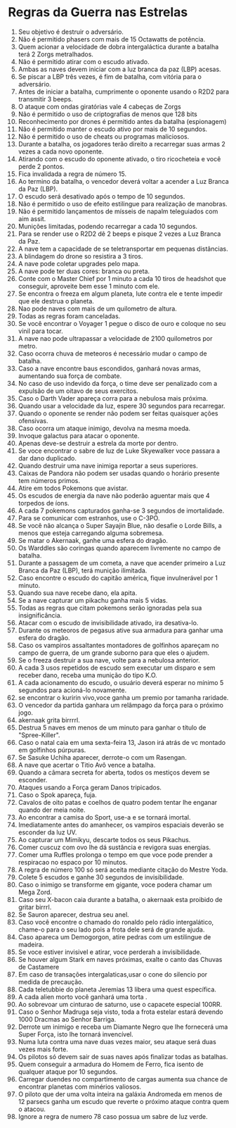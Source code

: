 # Regras da Guerra nas Estrelas

1. Seu objetivo é destruir o adversário.
2. Não é permitido phasers com mais de 15 Octawatts de potência.
3. Quem acionar a velocidade de dobra intergaláctica durante a batalha terá 2 Zorgs metralhados.
4. Não é permitido atirar com o escudo ativado.
5. Ambas as naves devem iniciar com a luz branca da paz (LBP) acesas.
6. Se piscar a LBP três vezes, é fim de batalha, com vitória para o adversário.
7. Antes de iniciar a batalha, cumprimente o oponente usando o R2D2 para transmitir 3 beeps.
8. O ataque com ondas giratórias vale 4 cabeças de Zorgs
9. Não é permitido o uso de criptografias de menos que 128 bits
10. Reconhecimento por drones é permitido antes da batalha (espionagem)
11. Não é permitido manter o escudo ativo por mais de 10 segundos.
12. Não é permitido o uso de cheats ou programas maliciosos.
13. Durante a batalha, os jogadores terão direito a recarregar suas armas 2 vezes a cada novo oponente.
14. Atirando com o escudo do oponente ativado, o tiro ricocheteia e você perde 2 pontos.
15. Fica invalidada a regra de número 15.
16. Ao termino da batalha, o vencedor deverá voltar a acender a Luz Branca da Paz (LBP).
17. O escudo será desativado após o tempo de 10 segundos.
18. Não é permitido o uso de efeito estilingue para realização de manobras.
19. Não é permitido lançamentos de mísseis de napalm teleguiados com aim assit.
20. Munições limitadas, podendo recarregar a cada 10 segundos.
21. Para se render use o R2D2 dê 2 beeps e pisque 2 vezes a Luz Branca da Paz.
22. A nave tem a capacidade de se teletransportar em pequenas distâncias.
23. A blindagem do drone so resistira a 3 tiros.
24. A nave pode coletar upgrades pelo mapa.
25. A nave pode ter duas cores: branca ou preta.
26. Conte com o Master Chief por 1 minuto a cada 10 tiros de headshot que conseguir, aproveite bem esse 1 minuto com ele.
27. Se encontra o freeza em algum planeta, lute contra ele e tente impedir que ele destrua o planeta.
28. Nao pode naves com mais de um quilometro de altura.
29. Todas as regras foram canceladas.
30. Se você encontrar o Voyager 1 pegue o disco de ouro e coloque no seu vinil para tocar.
31. A nave nao pode ultrapassar a velocidade de 2100 quilometros por metro.
32. Caso ocorra chuva de meteoros é necessário mudar o campo de batalha.
33. Caso a nave encontre baus escondidos, ganhará novas armas, aumentando sua força de combate.
34. No caso de uso indevido da força, o time deve ser penalizado com a expulsão de um oitavo de seus exercitos.
35. Caso o Darth Vader apareça corra para a nebulosa mais próxima.
36. Quando usar a velocidade da luz, espere 30 segundos para recarregar.
37. Quando o oponente se render não podem ser feitas quaisquer ações ofensivas.
38. Caso ocorra um ataque inimigo, devolva na mesma moeda.
39. Invoque galactus para atacar o oponente.
40. Apenas deve-se destruir a estrela da morte por dentro.
41. Se voce encontrar o sabre de luz de Luke Skyewalker voce passara a dar dano duplicado.
42. Quando destruir uma nave inimiga reportar a seus superiores.
43. Caixas de Pandora não podem ser usadas quando o horário presente tem números primos.
44. Atire em todos Pokemons que avistar.
45. Os escudos de energia da nave não poderão aguentar mais que 4 torpedos de íons.
46. A cada 7 pokemons capturados ganha-se 3 segundos de imortalidade.
47. Para se comunicar com estranhos, use o C-3PO.
48. Se você não alcança o Super Sayajin Blue, não desafie o Lorde Bills, a menos que esteja carregando alguma sobremesa.
49. Se matar o Akernaak, ganhe uma esfera do dragão.
50. Os Warddles são coringas quando aparecem livremente no campo de batalha.
51. Durante a passagem de um cometa, a nave que acender primeiro a Luz Branca da Paz (LBP), terá munição ilimitada.
52. Caso encontre o escudo do capitão américa, fique invulnerável por 1 minuto.
53. Quando sua nave recebe dano, ela apita.
54. Se a nave capturar um pikachu ganha mais 5 vidas.
55. Todas as regras que citam pokemons serão ignoradas pela sua insignificância.
56. Atacar com o escudo de invisibilidade ativado, ira desativa-lo.
57. Durante os meteoros de pegasus ative sua armadura para ganhar uma esfera do dragão.
58. Caso os vampiros assaltantes montadores de golfinhos apareçam no campo de guerra, de um grande suborno para que eles o ajudem.
59. Se o freeza destruir a sua nave, volte para a nebulosa anterior.
60. A cada 3 usos repetidos de escudo sem executar um disparo e sem receber dano, receba uma munição do tipo K.O.
61. A cada acionamento do escudo, o usuário deverá esperar no mínimo 5 segundos para acioná-lo novamente.
62. se encontrar o kuririn vivo,voce ganha um premio por tamanha raridade.
63. O vencedor da partida ganhara um relâmpago da força para o próximo jogo.
64. akernaak grita birrrrl.
65. Destrua 5 naves em menos de um minuto para ganhar o título de "Spree-Killer".
66. Caso o natal caia em uma sexta-feira 13, Jason irá atrás de vc montado em golfinhos púrpuras. 
67. Se Sasuke Uchiha aparecer, derrote-o com um Rasengan.
68. A nave que acertar o Titio Avô vence a batalha.
69. Quando a câmara secreta for aberta, todos os mestiços devem se esconder.
70. Ataques usando a Força geram Danos tripicados.
71. Caso o Spok apareça, fuja.
72. Cavalos de oito patas e coelhos de quatro podem tentar lhe enganar quando der meia noite.
73. Ao encontrar a camisa do Sport, use-a e se tornará imortal.
74. Imediatamente antes do amanhecer, os vampiros espaciais deverão se esconder da luz UV.
75. Ao capturar um Mimikyu, descarte todos os seus Pikachus.
76. Comer cuscuz com ovo lhe dá sustância e revigora suas energias.
77. Comer uma Ruffles prolonga o tempo em que voce pode prender a respiracao no espaco por 10 minutos.
78. A regra de número 100 só será aceita mediante citação do Mestre Yoda.
79. Colete 5 escudos e ganhe 30 segundos de invisibilidade.
80. Caso o inimigo se transforme em gigante, voce podera chamar um Mega Zord.
81. Caso seu X-bacon caia durante a batalha, o akernaak esta proibido de gritar birrrl.
82. Se Sauron aparecer, destrua seu anel.
83. Caso você encontre o chamado do ronaldo pelo rádio intergalático, chame-o para o seu lado pois a frota dele será de grande ajuda.
84. Caso apareca um Demogorgon, atire pedras com um estilingue de madeira.
85. Se voce estiver invisivel e atirar, voce perderah a invisibilidade.
86. Se houver algum Stark em naves próximas, exalte o canto das Chuvas de Castamere
87. Em caso de transações intergalaticas,usar o cone do silencio por medida de precaução.
88. Cada teletubbie do planeta Jeremias 13 libera uma quest específica.
89. A cada alien morto você ganhará uma torta .
90. Ao sobrevoar um cinturao de saturno, use o capacete especial 100RR.
91. Caso o Senhor Madruga seja visto, toda a frota estelar estará devendo 1000 Dracmas ao Senhor Barriga.
92. Derrote um inimigo e receba um Diamante Negro que lhe fornecerá uma Super Força, isto lhe tornará invencível.
93. Numa luta contra uma nave duas vezes maior, seu ataque será duas vezes mais forte. 
94. Os pilotos só devem sair de suas naves após finalizar todas as batalhas.
95. Quem conseguir a armadura do Homem de Ferro, fica isento de qualquer ataque por 10 segundos.
96. Carregar duendes no compartimento de cargas aumenta sua chance de encontrar planetas com minérios valiosos.
97. O piloto que der uma volta inteira na galáxia Andromeda em menos de 12 parsecs ganha um escudo que reverte o próximo ataque contra quem o atacou.
98. Ignore a regra de numero 78 caso possua um sabre de luz verde.
